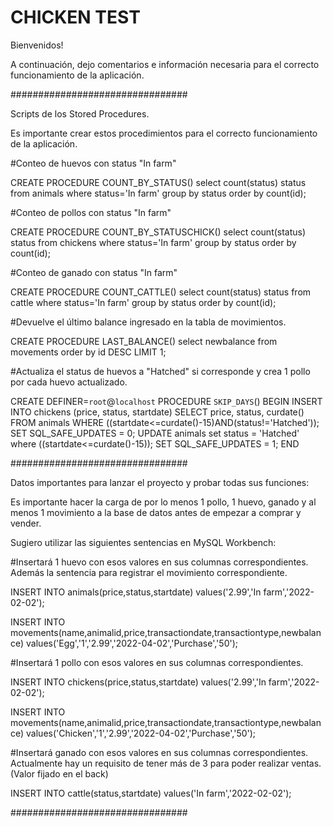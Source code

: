 # CHICKEN TEST

Bienvenidos!

A continuación, dejo comentarios e información necesaria para el correcto funcionamiento de la aplicación.

################################

Scripts de los Stored Procedures.

Es importante crear estos procedimientos para el correcto funcionamiento de la aplicación.

#Conteo de huevos con status "In farm"

CREATE PROCEDURE COUNT_BY_STATUS()
select count(status) status from animals where status='In farm' group by status order by count(id);

#Conteo de pollos con status "In farm"

CREATE PROCEDURE COUNT_BY_STATUSCHICK()
select count(status) status from chickens where status='In farm' group by status order by count(id);

#Conteo de ganado con status "In farm"

CREATE PROCEDURE COUNT_CATTLE()
select count(status) status from cattle where status='In farm' group by status order by count(id);

#Devuelve el último balance ingresado en la tabla de movimientos.

CREATE PROCEDURE LAST_BALANCE()
select newbalance from movements order by id DESC LIMIT 1;

#Actualiza el status de huevos a "Hatched" si corresponde y crea 1 pollo por cada huevo actualizado.

CREATE DEFINER=`root`@`localhost` PROCEDURE `SKIP_DAYS`()
BEGIN
INSERT INTO chickens (price, status, startdate)
SELECT price, status, curdate()
FROM animals
WHERE ((startdate<=curdate()-15)AND(status!='Hatched'));
SET SQL_SAFE_UPDATES = 0;
UPDATE animals set status = 'Hatched' where ((startdate<=curdate()-15));
SET SQL_SAFE_UPDATES = 1;
END

################################

Datos importantes para lanzar el proyecto y probar todas sus funciones:

Es importante hacer la carga de por lo menos 1 pollo, 1 huevo, ganado y al menos 1 movimiento a la base de datos antes de empezar a comprar y vender.

Sugiero utilizar las siguientes sentencias en MySQL Workbench:


#Insertará 1 huevo con esos valores en sus columnas correspondientes. Además la sentencia para registrar el movimiento correspondiente.

INSERT INTO animals(price,status,startdate)
values('2.99','In farm','2022-02-02');

INSERT INTO movements(name,animalid,price,transactiondate,transactiontype,newbalance)
values('Egg','1','2.99','2022-04-02','Purchase','50');

#Insertará 1 pollo con esos valores en sus columnas correspondientes.

INSERT INTO chickens(price,status,startdate)
values('2.99','In farm','2022-02-02');

INSERT INTO movements(name,animalid,price,transactiondate,transactiontype,newbalance)
values('Chicken','1','2.99','2022-04-02','Purchase','50');

#Insertará ganado con esos valores en sus columnas correspondientes. Actualmente hay un requisito de tener más de 3 para poder realizar ventas. (Valor fijado en el back)

INSERT INTO cattle(status,startdate)
values('In farm','2022-02-02');

################################
